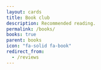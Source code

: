 ```yaml
---
layout: cards
title: Book club
description: Recommended reading.
permalink: /books/
books: true
parent: books
icon: "fa-solid fa-book"
redirect_from:
  - /reviews
---
```

